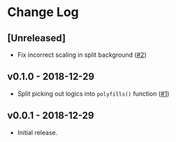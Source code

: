 # Change Log

## [Unreleased]

- Fix incorrect scaling in split background ([#2](https://github.com/marp-team/marpit-svg-polyfill/pull/2))

## v0.1.0 - 2018-12-29

- Split picking out logics into `polyfills()` function ([#1](https://github.com/marp-team/marpit-svg-polyfill/pull/1))

## v0.0.1 - 2018-12-29

- Initial release.
